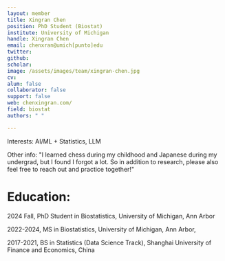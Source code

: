 ```yaml
---
layout: member
title: Xingran Chen
position: PhD Student (Biostat)
institute: University of Michigan
handle: Xingran Chen
email: chenxran@umich[punto]edu
twitter: 
github: 
scholar: 
image: /assets/images/team/xingran-chen.jpg
cv: 
alum: false
collaborator: false
support: false                                  
web: chenxingran.com/
field: biostat
authors: " "

---
```


Interests: AI/ML + Statistics, LLM

Other info: "I learned chess during my childhood and Japanese during my undergrad, but I found I forgot a lot. So in addition to research, please also feel free to reach out and practice together!"

# Education:

2024 Fall, PhD Student in Biostatistics, University of Michigan, Ann Arbor

2022-2024, MS in Biostatistics, University of Michigan, Ann Arbor, 

2017-2021, BS in Statistics (Data Science Track), Shanghai University of Finance and Economics, China

